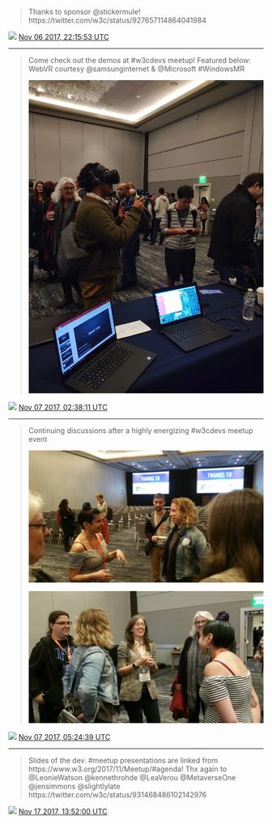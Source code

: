 > Thanks to sponsor @stickermule\! https://twitter\.com/w3c/status/927657114864041984

<img src="../media/tweet.ico" width="12" /> [Nov 06 2017, 22:15:53 UTC](https://twitter.com/w3cdevs/status/927660835819814912)

----

> Come check out the demos at \#w3cdevs meetup\! Featured below: WebVR courtesy @samsunginternet &amp; @Microsoft \#WindowsMR 
> 
> ![](../media/927726847328010240-DN_yozFUIAAPsjS.jpg)

<img src="../media/tweet.ico" width="12" /> [Nov 07 2017, 02:38:11 UTC](https://twitter.com/w3cdevs/status/927726847328010240)

----

> Continuing discussions after a highly energizing \#w3cdevs meetup event 
> 
> ![](../media/927768741798019074-DOAYumJUIAAGyIo.jpg)
> 
> ![](../media/927768741798019074-DOAYvu3V4AAo_y_.jpg)

<img src="../media/tweet.ico" width="12" /> [Nov 07 2017, 05:24:39 UTC](https://twitter.com/w3cdevs/status/927768741798019074)

----

> Slides of the dev\. \#meetup presentations are linked from https://www\.w3\.org/2017/11/Meetup/\#agenda\! Thx again to @LeonieWatson @kennethrohde @LeaVerou @MetaverseOne @jensimmons @slightlylate https://twitter\.com/w3c/status/931468486102142976

<img src="../media/tweet.ico" width="12" /> [Nov 17 2017, 13:52:00 UTC](https://twitter.com/w3cdevs/status/931520299362856961)